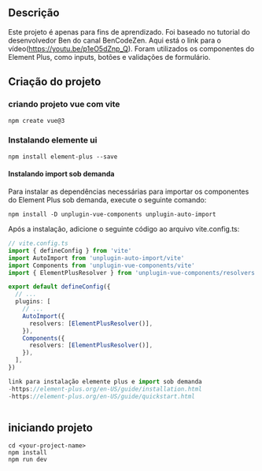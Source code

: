 ## Descrição

Este projeto é apenas para fins de aprendizado. Foi baseado no tutorial do desenvolvedor Ben do canal BenCodeZen. Aqui está o link para o vídeo(https://youtu.be/p1eO5dZnp_Q). Foram utilizados os componentes do Element Plus, como inputs, botões e validações de formulário.

## Criação do projeto 

### criando projeto vue com vite

```shell 
npm create vue@3
```


### Instalando elemente ui 

```shell 
npm install element-plus --save
```

#### Instalando import sob demanda

Para instalar as dependências necessárias para importar os componentes do Element Plus sob demanda, execute o seguinte comando:

```shell 
npm install -D unplugin-vue-components unplugin-auto-import
```

Após a instalação, adicione o seguinte código ao arquivo vite.config.ts:

```typescript 
// vite.config.ts
import { defineConfig } from 'vite'
import AutoImport from 'unplugin-auto-import/vite'
import Components from 'unplugin-vue-components/vite'
import { ElementPlusResolver } from 'unplugin-vue-components/resolvers'

export default defineConfig({
  // ...
  plugins: [
    // ...
    AutoImport({
      resolvers: [ElementPlusResolver()],
    }),
    Components({
      resolvers: [ElementPlusResolver()],
    }),
  ],
})

link para instalação elemente plus e import sob demanda
-https://element-plus.org/en-US/guide/installation.html
-https://element-plus.org/en-US/guide/quickstart.html



```
## iniciando projeto 

```shell 
cd <your-project-name>
npm install
npm run dev
```